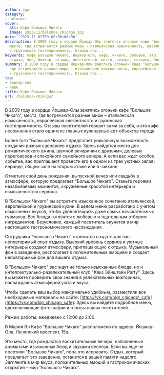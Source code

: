 ```yaml
---
author: egor
category:
- питание
cover:
  alt: ​Кафе ​Большое Чикаго
  image: 2023/11/bolshoe_chicago.jpg
date: '2023-11-02T09:00:00+00:00'
description: В 2009 году в сердце Йошкар-Олы зажглись огоньки кафе "Большое Чикаго",
  места, где встречаются разные миры – итальянская изысканность, европейская элегантность
  и грузинская гостеприимность. Отзывы пос...
keywords: ​Кафе ​Большое Чикаго, йошкар-ола, кафе, чикаго, большое, это, предлагает,
  отдыха, мир, йошкар, отзывы, посетителей, место, вечера, сервиса, большом, меню
summary: В 2009 году в сердце Йошкар-Олы зажглись огоньки кафе "Большое Чикаго", места,
  где встречаются разные миры – итальянская изысканность, европейская элегантность
  и грузинская гостеприимность. Отзывы пос...
tag:
- йошкар-ола
- кафе
title: ​Кафе ​Большое Чикаго
url: /bolshoe-chikago/
---
```


В 2009 году в сердце Йошкар-Олы зажглись огоньки кафе "Большое Чикаго", места, где встречаются разные миры – итальянская изысканность, европейская элегантность и грузинская гостеприимность. Отзывы посетителей говорят сами за себя, и это кафе несомненно стало одним из главных кулинарных арт-объектов города.

Более того "Большое Чикаго" предлагает уникальную возможность создания разных сценариев отдыха. Здесь найдется место для романтического ужина, шумной вечеринки с друзьями, деловых переговоров и спокойного семейного вечера. А если вас ждет особое событие, вас приглашают провести его в одном из трех уютных залов: веранде, общем зале на втором этаже или в чайхане.

Отметьте свой день рождения, выпускной вечер или свадьбу в атмосфере, которую предлагает "Большое Чикаго". Станьте героями незабываемых моментов, окруженные красотой интерьера и изысканностью сервиса.

В "Большом Чикаго" вы встретите изысканное сочетание итальянской, европейской и грузинской кухни. В целом меню разработано с учетом изысканных вкусов, чтобы удовлетворить даже самых взыскательных гурманов. Все блюда готовятся с любовью и тщательным отбором ингредиентов. Безусловно, каждый посетитель окунется в мир настоящего гастрономического наслаждения.

Сотрудники "Большого Чикаго" стремятся создать для вас неповторимый опыт отдыха. Высокий уровень сервиса и уютные интерьеры создают атмосферу, приглашающую к отдыху. Музыкальный фон в заведении, располагает к положительным эмоциям и создает неповторимый фон для вашего отдыха.

В "Большом Чикаго" вас ждут не только изысканные блюда, но и интеллектуально-развлекательный клуб "Квиз Эйнштейн Party". Здесь вы можете проверить свои знания в увлекательных викторинах, наслаждаясь атмосферой уюта и вкуса.

Чтобы сделать ваш выбор максимально удобным, разместили все необходимые материалы на сайте: [https://vk.com/big\_chicago\_cafe](https://vk.com/big_chicago_cafe). Здесь вы найдете подробное меню, вдохновляющие фотографии и отзывы наших посетителей.

Режим работы: ежедневно с 12:00 до 2:00.

В Марий Эл Кафе "Большое Чикаго" расположено по адресу: Йошкар-Ола, Ленинский проспект, 15в.

Это место, где рождаются восхитительные вечера, наполненные ароматами изысканных блюд и звуками веселья. Если вы еще не посетили "Большое Чикаго", пора это исправить. Отдых, который предлагает это заведение, останется в вашей памяти надолго. Загляните в мир вкуса, положительных эмоций и гастрономических открытий – мир "Большого Чикаго".